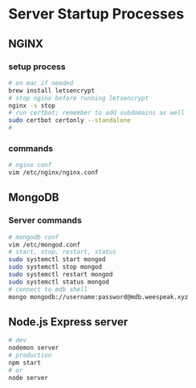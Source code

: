 # Server Startup Processes

## NGINX

### setup process

```bash
# on mac if needed
brew install letsencrypt
# stop nginx before running letsencrypt
nginx -s stop
# run certbot; remember to add subdomains as well
sudo certbot certonly --standalone
# 
```

### commands

```bash
# nginx conf
vim /etc/nginx/nginx.conf
```

## MongoDB

### Server commands

```bash
# mongodb conf
vim /etc/mongod.conf
# start, stop, restart, status
sudo systemctl start mongod
sudo systemctl stop mongod
sudo systemctl restart mongod
sudo systemctl status mongod
# connect to mdb shell
mongo mongodb://username:password@mdb.weespeak.xyz
```

## Node.js Express server
```bash
# dev
nodemon server
# production
npm start
# or
node server
```
